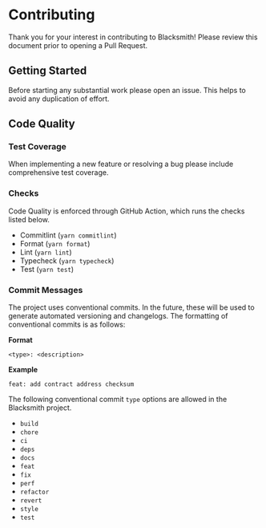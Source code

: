 # Contributing

Thank you for your interest in contributing to Blacksmith! Please review this document prior to opening a Pull Request.

## Getting Started

Before starting any substantial work please open an issue. This helps to avoid any duplication of effort.

## Code Quality

### Test Coverage

When implementing a new feature or resolving a bug please include comprehensive test coverage.

### Checks

Code Quality is enforced through GitHub Action, which runs the checks listed below.

- Commitlint (`yarn commitlint`)
- Format (`yarn format`)
- Lint (`yarn lint`)
- Typecheck (`yarn typecheck`)
- Test (`yarn test`)

### Commit Messages

The project uses conventional commits. In the future, these will be used to generate automated versioning and changelogs. The formatting of conventional commits is as follows:

**Format**

`<type>: <description>`

**Example**

`feat: add contract address checksum`

The following conventional commit `type` options are allowed in the Blacksmith project.

- `build`
- `chore`
- `ci`
- `deps`
- `docs`
- `feat`
- `fix`
- `perf`
- `refactor`
- `revert`
- `style`
- `test`
